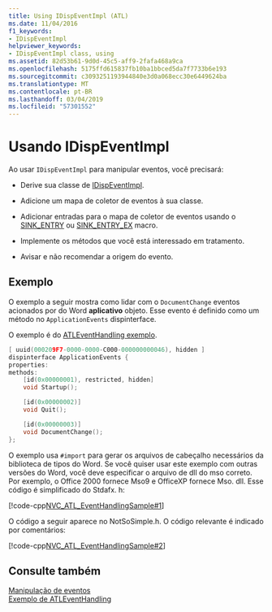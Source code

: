 ```yaml
---
title: Using IDispEventImpl (ATL)
ms.date: 11/04/2016
f1_keywords:
- IDispEventImpl
helpviewer_keywords:
- IDispEventImpl class, using
ms.assetid: 82d53b61-9d0d-45c5-aff9-2fafa468a9ca
ms.openlocfilehash: 5175ffd615837fb10ba1bbced5da7f7733b6e193
ms.sourcegitcommit: c3093251193944840e3d0a068ecc30e6449624ba
ms.translationtype: MT
ms.contentlocale: pt-BR
ms.lasthandoff: 03/04/2019
ms.locfileid: "57301552"
---
```

# <a name="using-idispeventimpl"></a>Usando IDispEventImpl

Ao usar `IDispEventImpl` para manipular eventos, você precisará:

- Derive sua classe de [IDispEventImpl](../atl/reference/idispeventimpl-class.md).

- Adicione um mapa de coletor de eventos à sua classe.

- Adicionar entradas para o mapa de coletor de eventos usando o [SINK_ENTRY](reference/composite-control-macros.md#sink_entry) ou [SINK_ENTRY_EX](reference/composite-control-macros.md#sink_entry_ex) macro.

- Implemente os métodos que você está interessado em tratamento.

- Avisar e não recomendar a origem do evento.

## <a name="example"></a>Exemplo

O exemplo a seguir mostra como lidar com o `DocumentChange` eventos acionados por do Word **aplicativo** objeto. Esse evento é definido como um método no `ApplicationEvents` dispinterface.

O exemplo é do [ATLEventHandling exemplo](../visual-cpp-samples.md).

```cpp
[ uuid(000209F7-0000-0000-C000-000000000046), hidden ]
dispinterface ApplicationEvents {
properties:
methods:
    [id(0x00000001), restricted, hidden]
    void Startup();

    [id(0x00000002)]
    void Quit();

    [id(0x00000003)]
    void DocumentChange();
};
```

O exemplo usa `#import` para gerar os arquivos de cabeçalho necessários da biblioteca de tipos do Word. Se você quiser usar este exemplo com outras versões do Word, você deve especificar o arquivo de dll do mso correto. Por exemplo, o Office 2000 fornece Mso9 e OfficeXP fornece Mso. dll. Esse código é simplificado do Stdafx. h:

[!code-cpp[NVC_ATL_EventHandlingSample#1](../atl/codesnippet/cpp/using-idispeventimpl_1.h)]

O código a seguir aparece no NotSoSimple.h. O código relevante é indicado por comentários:

[!code-cpp[NVC_ATL_EventHandlingSample#2](../atl/codesnippet/cpp/using-idispeventimpl_2.h)]

## <a name="see-also"></a>Consulte também

[Manipulação de eventos](../atl/event-handling-and-atl.md)<br/>
[Exemplo de ATLEventHandling](../visual-cpp-samples.md)
